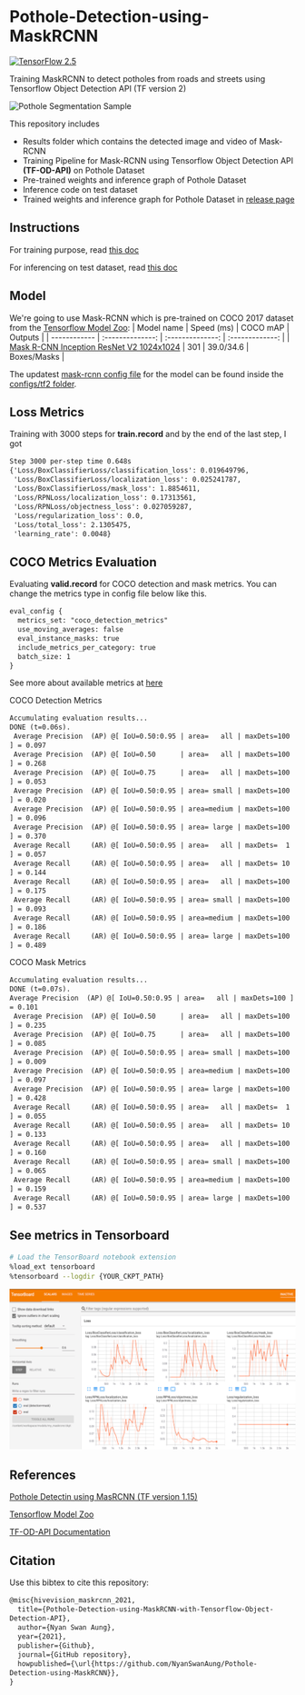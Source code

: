 # Pothole-Detection-using-MaskRCNN
[![TensorFlow 2.5](https://img.shields.io/badge/TensorFlow-2.5-FF6F00?logo=tensorflow)](https://github.com/tensorflow/tensorflow/releases/tag/v2.5.0)

Training MaskRCNN to detect potholes from roads and streets using Tensorflow Object Detection API (TF version 2)

![Pothole Segmentation Sample](https://raw.githubusercontent.com/NyanSwanAung/Pothole-Detection-using-MaskRCNN/main/results/detected_output.gif)

This repository includes 
* Results folder which contains the detected image and video of Mask-RCNN 
* Training Pipeline for Mask-RCNN using Tensorflow Object Detection API **(TF-OD-API)** on Pothole Dataset
* Pre-trained weights and inference graph of Pothole Dataset
* Inference code on test dataset 
* Trained weights and inference graph for Pothole Dataset in [release page](https://github.com/NyanSwanAung/Pothole-Detection-using-MaskRCNN/releases) 

## Instructions 
For training purpose, read [this doc](https://github.com/NyanSwanAung/Pothole-Detection-using-MaskRCNN/blob/main/train)

For inferencing on test dataset, read [this doc](https://github.com/NyanSwanAung/Pothole-Detection-using-MaskRCNN/blob/main/inference)

## Model 

We're going to use Mask-RCNN which is pre-trained on COCO 2017 dataset from the [Tensorflow Model Zoo](https://github.com/tensorflow/models/blob/master/research/object_detection/g3doc/tf2_detection_zoo.md):
| Model name  | Speed (ms) | COCO mAP | Outputs |
| ------------ | :--------------: | :--------------: | :-------------: |
| [Mask R-CNN Inception ResNet V2 1024x1024](http://download.tensorflow.org/models/object_detection/tf2/20200711/mask_rcnn_inception_resnet_v2_1024x1024_coco17_gpu-8.tar.gz) | 301 | 39.0/34.6 | Boxes/Masks |

The updatest [mask-rcnn config file](https://github.com/tensorflow/models/blob/master/research/object_detection/configs/tf2/mask_rcnn_inception_resnet_v2_1024x1024_coco17_gpu-8.config) for the model can be found inside the [configs/tf2 folder](https://github.com/tensorflow/models/tree/master/research/object_detection/configs/tf2).

## Loss Metrics 
Training with 3000 steps for **train.record** and by the end of the last step, I got 
```
Step 3000 per-step time 0.648s
{'Loss/BoxClassifierLoss/classification_loss': 0.019649796,
 'Loss/BoxClassifierLoss/localization_loss': 0.025241787,
 'Loss/BoxClassifierLoss/mask_loss': 1.8854611,
 'Loss/RPNLoss/localization_loss': 0.17313561,
 'Loss/RPNLoss/objectness_loss': 0.027059287,
 'Loss/regularization_loss': 0.0,
 'Loss/total_loss': 2.1305475,
 'learning_rate': 0.0048}
```

## COCO Metrics Evaluation 

Evaluating **valid.record** for COCO detection and mask metrics. You can change the metrics type in config file below like this. 
```
eval_config {
  metrics_set: "coco_detection_metrics"
  use_moving_averages: false
  eval_instance_masks: true
  include_metrics_per_category: true
  batch_size: 1
}
```
See more about available metrics at [here](https://github.com/tensorflow/models/blob/master/research/object_detection/g3doc/evaluation_protocols.md)


COCO Detection Metrics
```
Accumulating evaluation results...
DONE (t=0.06s).
 Average Precision  (AP) @[ IoU=0.50:0.95 | area=   all | maxDets=100 ] = 0.097
 Average Precision  (AP) @[ IoU=0.50      | area=   all | maxDets=100 ] = 0.268
 Average Precision  (AP) @[ IoU=0.75      | area=   all | maxDets=100 ] = 0.053
 Average Precision  (AP) @[ IoU=0.50:0.95 | area= small | maxDets=100 ] = 0.020
 Average Precision  (AP) @[ IoU=0.50:0.95 | area=medium | maxDets=100 ] = 0.096
 Average Precision  (AP) @[ IoU=0.50:0.95 | area= large | maxDets=100 ] = 0.370
 Average Recall     (AR) @[ IoU=0.50:0.95 | area=   all | maxDets=  1 ] = 0.057
 Average Recall     (AR) @[ IoU=0.50:0.95 | area=   all | maxDets= 10 ] = 0.144
 Average Recall     (AR) @[ IoU=0.50:0.95 | area=   all | maxDets=100 ] = 0.175
 Average Recall     (AR) @[ IoU=0.50:0.95 | area= small | maxDets=100 ] = 0.093
 Average Recall     (AR) @[ IoU=0.50:0.95 | area=medium | maxDets=100 ] = 0.186
 Average Recall     (AR) @[ IoU=0.50:0.95 | area= large | maxDets=100 ] = 0.489
```

COCO Mask Metrics
```
Accumulating evaluation results...
DONE (t=0.07s).
Average Precision  (AP) @[ IoU=0.50:0.95 | area=   all | maxDets=100 ] = 0.101
 Average Precision  (AP) @[ IoU=0.50      | area=   all | maxDets=100 ] = 0.235
 Average Precision  (AP) @[ IoU=0.75      | area=   all | maxDets=100 ] = 0.085
 Average Precision  (AP) @[ IoU=0.50:0.95 | area= small | maxDets=100 ] = 0.009
 Average Precision  (AP) @[ IoU=0.50:0.95 | area=medium | maxDets=100 ] = 0.097
 Average Precision  (AP) @[ IoU=0.50:0.95 | area= large | maxDets=100 ] = 0.428
 Average Recall     (AR) @[ IoU=0.50:0.95 | area=   all | maxDets=  1 ] = 0.055
 Average Recall     (AR) @[ IoU=0.50:0.95 | area=   all | maxDets= 10 ] = 0.133
 Average Recall     (AR) @[ IoU=0.50:0.95 | area=   all | maxDets=100 ] = 0.160
 Average Recall     (AR) @[ IoU=0.50:0.95 | area= small | maxDets=100 ] = 0.065
 Average Recall     (AR) @[ IoU=0.50:0.95 | area=medium | maxDets=100 ] = 0.159
 Average Recall     (AR) @[ IoU=0.50:0.95 | area= large | maxDets=100 ] = 0.537
```

## See metrics in Tensorboard 
```bash
# Load the TensorBoard notebook extension
%load_ext tensorboard
%tensorboard --logdir {YOUR_CKPT_PATH}
```

![tensorboard.png](https://raw.githubusercontent.com/NyanSwanAung/Pothole-Detection-using-MaskRCNN/main/results/Screen%20Shot%202021-06-10%20at%2010.45.25.png)

## References 
[Pothole Detectin using MasRCNN (TF version 1.15)](https://github.com/SamdenLepcha/Pothole-Detection-With-Mask-R-CNN)

[Tensorflow Model Zoo](https://github.com/tensorflow/models/blob/master/research/object_detection/g3doc/tf2_detection_zoo.md)

[TF-OD-API Documentation](https://readthedocs.org/projects/tensorflow-object-detection-api-tutorial/)

## Citation
Use this bibtex to cite this repository:
```
@misc{hivevision_maskrcnn_2021,
  title={Pothole-Detection-using-MaskRCNN-with-Tensorflow-Object-Detection-API},
  author={Nyan Swan Aung},
  year={2021},
  publisher={Github},
  journal={GitHub repository},
  howpublished={\url{https://github.com/NyanSwanAung/Pothole-Detection-using-MaskRCNN}},
}
```
